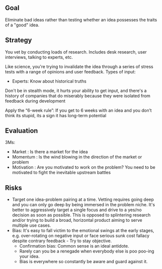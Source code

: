 ## Goal

Eliminate bad ideas rather than testing whether an idea possesses the traits of a "good" idea. 

## Strategy

You vet by conducting loads of research. Includes desk research, user interviews, talking to experts, etc.

Like science, you're trying to invalidate the idea through a series of stress tests with a range of opinions and user feedback. Types of input:
* Experts: Know about historical truths 

Don't be in stealth mode, it hurts your ability to get input, and there's a history of companies that do miserably because they were isolated from feedback during development

Apply the “6-week rule”: If you get to 6 weeks with an idea and you don’t think its stupid, its a sign it has long-term potential

## Evaluation

3Ms:
* Market : Is there a market for the idea
* Momentum : Is the wind blowing in the direction of the market or problem
* Motivation : Are you motivated to work on the problem? You need to be motivated to fight the inevitable upstream battles

## Risks

* Target one idea-problem pairing at a time. Vetting requires going deep and you can only go deep by being immersed in the problem niche. It's better to aggressively target a single focus and drive to a yes/no decision as soon as possible. This is opposed to splintering research and/or trying to build a broad, horizontal product aiming to serve multiple use cases.
* Bias: It's easy to fall victim to the emotional swings at the early stages, e.g. over-rotating on negative input or face serious sunk cost fallacy despite contrary feedback - Try to stay objective.
	* Confirmation bias: Common sense is an ideal antidote.
	* Rarely can you be a renegade when everybody else is poo poo-ing your idea.
	* Bias is everywhere so constantly be aware and guard against it.